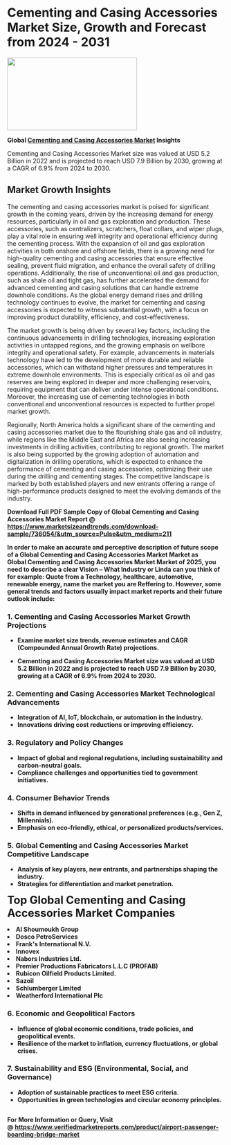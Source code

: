 <H1>Cementing and Casing Accessories Market Size, Growth and Forecast from 2024 - 2031</H1><img class="aligncenter size-medium wp-image-584254" src="https://thirdeyenews.in/wp-content/uploads/2024/09/Global-Market-Research-300x168.jpeg" alt="" width="300" height="168" /><p><strong>Global&nbsp;<a href="https://www.marketsizeandtrends.com/download-sample/736054/&amp;utm_source=Pulse&amp;utm_medium=211">Cementing and Casing Accessories Market</a> Insights</strong></p><p>Cementing and Casing Accessories Market size was valued at USD 5.2 Billion in 2022 and is projected to reach USD 7.9 Billion by 2030, growing at a CAGR of 6.9% from 2024 to 2030.</p><p><h2>Market Growth Insights</h2> <p>The cementing and casing accessories market is poised for significant growth in the coming years, driven by the increasing demand for energy resources, particularly in oil and gas exploration and production. These accessories, such as centralizers, scratchers, float collars, and wiper plugs, play a vital role in ensuring well integrity and operational efficiency during the cementing process. With the expansion of oil and gas exploration activities in both onshore and offshore fields, there is a growing need for high-quality cementing and casing accessories that ensure effective sealing, prevent fluid migration, and enhance the overall safety of drilling operations. Additionally, the rise of unconventional oil and gas production, such as shale oil and tight gas, has further accelerated the demand for advanced cementing and casing solutions that can handle extreme downhole conditions. As the global energy demand rises and drilling technology continues to evolve, the market for cementing and casing accessories is expected to witness substantial growth, with a focus on improving product durability, efficiency, and cost-effectiveness.</p> <p><strong></strong></p> <p>The market growth is being driven by several key factors, including the continuous advancements in drilling technologies, increasing exploration activities in untapped regions, and the growing emphasis on wellbore integrity and operational safety. For example, advancements in materials technology have led to the development of more durable and reliable accessories, which can withstand higher pressures and temperatures in extreme downhole environments. This is especially critical as oil and gas reserves are being explored in deeper and more challenging reservoirs, requiring equipment that can deliver under intense operational conditions. Moreover, the increasing use of cementing technologies in both conventional and unconventional resources is expected to further propel market growth.</p> <p>Regionally, North America holds a significant share of the cementing and casing accessories market due to the flourishing shale gas and oil industry, while regions like the Middle East and Africa are also seeing increasing investments in drilling activities, contributing to regional growth. The market is also being supported by the growing adoption of automation and digitalization in drilling operations, which is expected to enhance the performance of cementing and casing accessories, optimizing their use during the drilling and cementing stages. The competitive landscape is marked by both established players and new entrants offering a range of high-performance products designed to meet the evolving demands of the industry.</p> <p><strong></p><p><span class=""><strong>Download Full PDF Sample Copy of Global Cementing and Casing Accessories Market Report</strong> @ <a href="https://www.marketsizeandtrends.com/download-sample/736054/&amp;utm_source=Pulse&amp;utm_medium=211" target="_blank">https://www.marketsizeandtrends.com/download-sample/736054/&amp;utm_source=Pulse&amp;utm_medium=211</a></span></p><p>In order to make an accurate and perceptive description of future scope of a Global&nbsp;Cementing and Casing Accessories Market Market as Global&nbsp;Cementing and Casing Accessories Market Market of 2025, you need to describe a clear Vision &ndash; What Industry or Linda can you think of for example: Quote from a Technology, healthcare, automotive, renewable energy, name the market you are Reffering to. However, some general trends and factors usually impact market reports and their future outlook include:</p><h3>1.&nbsp;<strong>Cementing and Casing Accessories Market Growth Projections</strong></h3><ul><li>Examine market size trends, revenue estimates and CAGR (Compounded Annual Growth Rate) projections.</li><li><p>Cementing and Casing Accessories Market size was valued at USD 5.2 Billion in 2022 and is projected to reach USD 7.9 Billion by 2030, growing at a CAGR of 6.9% from 2024 to 2030.</p></li></ul><h3>2.&nbsp;<strong>Cementing and Casing Accessories Market Technological Advancements</strong></h3><ul><li>Integration of AI, IoT, blockchain, or automation in the industry.</li><li>Innovations driving cost reductions or improving efficiency.</li></ul><h3>3.&nbsp;<strong>Regulatory and Policy Changes</strong></h3><ul><li>Impact of global and regional regulations, including sustainability and carbon-neutral goals.</li><li>Compliance challenges and opportunities tied to government initiatives.</li></ul><h3>4.&nbsp;<strong>Consumer Behavior Trends</strong></h3><ul><li>Shifts in demand influenced by generational preferences (e.g., Gen Z, Millennials).</li><li>Emphasis on eco-friendly, ethical, or personalized products/services.</li></ul><h3>5.&nbsp;<strong>Global Cementing and Casing Accessories Market Competitive Landscape</strong></h3><ul><li>Analysis of key players, new entrants, and partnerships shaping the industry.</li><li>Strategies for differentiation and market penetration.</li></ul><p data-pm-slice="1 1 []"><span style="color: inherit; font-family: inherit; font-size: 25px;">Top Global Cementing and Casing Accessories Market Companies</span></p><div class="" data-test-id=""><p><li>Al Shoumoukh Group</li><li> Dosco PetroServices</li><li> Frank's International N.V.</li><li> Innovex</li><li> Nabors Industries Ltd.</li><li> Premier Productions Fabricators L.L.C (PROFAB)</li><li> Rubicon Oilfield Products Limited.</li><li> Sazoil</li><li> Schlumberger Limited</li><li> Weatherford International Plc</li></p></div><h3>6.&nbsp;<strong>Economic and Geopolitical Factors</strong></h3><ul><li>Influence of global economic conditions, trade policies, and geopolitical events.</li><li>Resilience of the market to inflation, currency fluctuations, or global crises.</li></ul><h3>7.&nbsp;<strong>Sustainability and ESG (Environmental, Social, and Governance)</strong></h3><ul><li>Adoption of sustainable practices to meet ESG criteria.</li><li>Opportunities in green technologies and circular economy principles.</li></ul><h2><strong style="font-size: 14px;">For More Information or Query, Visit @&nbsp;</strong><a style="background-color: #ffffff; font-size: 14px;" href="https://www.marketsizeandtrends.com/report/cementing-and-casing-accessories-market/" target="_blank">https://www.verifiedmarketreports.com/product/airport-passenger-boarding-bridge-market</a></h2>
